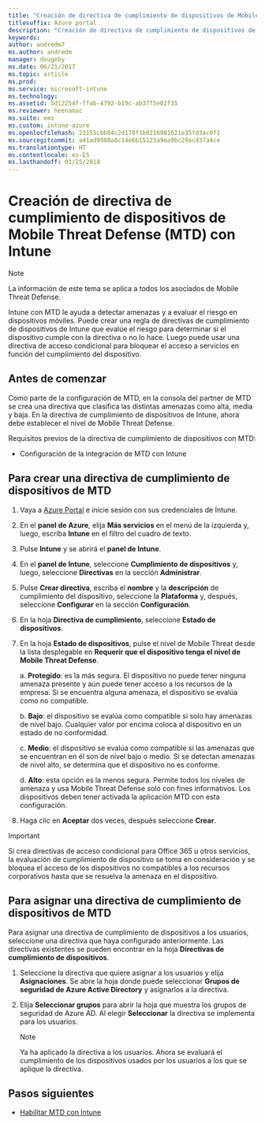 ```yaml
---
title: "Creación de directiva de cumplimiento de dispositivos de Mobile Threat Defense con Intune"
titlesuffix: Azure portal
description: "Creación de directiva de cumplimiento de dispositivos de Mobile Threat Defense en Intune"
keywords: 
author: andredm7
ms.author: andredm
manager: dougeby
ms.date: 06/21/2017
ms.topic: article
ms.prod: 
ms.service: microsoft-intune
ms.technology: 
ms.assetid: 5d12254f-ffab-4792-b19c-ab37f5e02f35
ms.reviewer: heenamac
ms.suite: ems
ms.custom: intune-azure
ms.openlocfilehash: 23155cbb84c2d170f1b0216981621e35fd3ac0f1
ms.sourcegitcommit: a41ad9988a8c14e6b15123a9ea9bc29ac437a4ce
ms.translationtype: HT
ms.contentlocale: es-ES
ms.lasthandoff: 01/25/2018
---
```

# <a name="create-mobile-threat-defense-mtd-device-compliance-policy-with-intune"></a>Creación de directiva de cumplimiento de dispositivos de Mobile Threat Defense (MTD) con Intune

> [!NOTE] 
> La información de este tema se aplica a todos los asociados de Mobile Threat Defense.

Intune con MTD le ayuda a detectar amenazas y a evaluar el riesgo en dispositivos móviles. Puede crear una regla de directivas de cumplimiento de dispositivos de Intune que evalúe el riesgo para determinar si el dispositivo cumple con la directiva o no lo hace. Luego puede usar una directiva de acceso condicional para bloquear el acceso a servicios en función del cumplimiento del dispositivo.

## <a name="before-you-begin"></a>Antes de comenzar

Como parte de la configuración de MTD, en la consola del partner de MTD se crea una directiva que clasifica las distintas amenazas como alta, media y baja. En la directiva de cumplimiento de dispositivos de Intune, ahora debe establecer el nivel de Mobile Threat Defense.

Requisitos previos de la directiva de cumplimiento de dispositivos con MTD:

-   Configuración de la integración de MTD con Intune

## <a name="to-create-a-mtd-device-compliance-policy"></a>Para crear una directiva de cumplimiento de dispositivos de MTD

1.  Vaya a [Azure Portal](https://portal.azure.com/) e inicie sesión con sus credenciales de Intune.

2.  En el **panel de Azure**, elija **Más servicios** en el menú de la izquierda y, luego, escriba **Intune** en el filtro del cuadro de texto.

3.  Pulse **Intune** y se abrirá el **panel de Intune**.

4. En el **panel de Intune**, seleccione **Cumplimiento de dispositivos** y, luego, seleccione **Directivas** en la sección **Administrar**.

5.  Pulse **Crear directiva**, escriba el **nombre** y la **descripción** de cumplimiento del dispositivo, seleccione la **Plataforma** y, después, seleccione **Configurar** en la sección **Configuración**.

6.  En la hoja **Directiva de cumplimiento**, seleccione **Estado de dispositivos**.

7.  En la hoja **Estado de dispositivos**, pulse el nivel de Mobile Threat desde la lista desplegable en **Requerir que el dispositivo tenga el nivel de Mobile Threat Defense**.

    a.  **Protegido**: es la más segura. El dispositivo no puede tener ninguna amenaza presente y aún puede tener acceso a los recursos de la empresa. Si se encuentra alguna amenaza, el dispositivo se evalúa como no compatible.

    b.  **Bajo**: el dispositivo se evalúa como compatible si solo hay amenazas de nivel bajo. Cualquier valor por encima coloca al dispositivo en un estado de no conformidad.

    c.  **Medio**: el dispositivo se evalúa como compatible si las amenazas que se encuentran en él son de nivel bajo o medio. Si se detectan amenazas de nivel alto, se determina que el dispositivo no es conforme.

    d.  **Alto**: esta opción es la menos segura. Permite todos los niveles de amenaza y usa Mobile Threat Defense solo con fines informativos. Los dispositivos deben tener activada la aplicación MTD con esta configuración.

8.  Haga clic en **Aceptar** dos veces, después seleccione **Crear**.

> [!IMPORTANT]
> Si crea directivas de acceso condicional para Office 365 u otros servicios, la evaluación de cumplimiento de dispositivo se toma en consideración y se bloquea el acceso de los dispositivos no compatibles a los recursos corporativos hasta que se resuelva la amenaza en el dispositivo.

## <a name="to-assign-a-mtd-device-compliance-policy"></a>Para asignar una directiva de cumplimiento de dispositivos de MTD

Para asignar una directiva de cumplimiento de dispositivos a los usuarios, seleccione una directiva que haya configurado anteriormente. Las directivas existentes se pueden encontrar en la hoja **Directivas de cumplimiento de dispositivos**.

1. Seleccione la directiva que quiere asignar a los usuarios y elija **Asignaciones**. Se abre la hoja donde puede seleccionar **Grupos de seguridad de Azure Active Directory** y asignarlos a la directiva.

2. Elija **Seleccionar grupos** para abrir la hoja que muestra los grupos de seguridad de Azure AD.  Al elegir **Seleccionar** la directiva se implementa para los usuarios.

    > [!NOTE] 
    > Ya ha aplicado la directiva a los usuarios. Ahora se evaluará el cumplimiento de los dispositivos usados por los usuarios a los que se aplique la directiva.

## <a name="next-steps"></a>Pasos siguientes

- [Habilitar MTD con Intune](mtd-connector-enable.md)